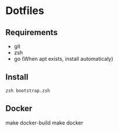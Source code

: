 # Dotfiles

## Requirements

- git
- zsh
- go (When apt exists, install automaticaly)

## Install

`zsh bootstrap.zsh`

## Docker

make docker-build
make docker
